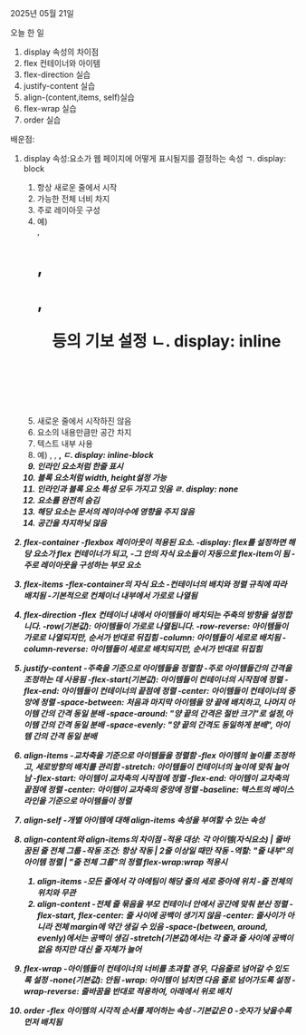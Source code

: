 2025년 05월 21일

오늘 한 일
1. display 속성의 차이점
2. flex 컨테이너와 아이템
3. flex-direction 실습
4. justify-content 실습
5. align-(content,items, self)실습
6. flex-wrap 실습
7. order 실습

배운점:
1. display 속성:요소가 웹 페이지에 어떻게 표시될지를 결정하는 속성
 ㄱ. display: block
   1. 항상 새로운 줄에서 시작
   2. 가능한 전체 너비 차지
   3. 주로 레이아웃 구성
   4. 예)<div>, <h1>, <p>, <header> 등의 기보 설정
 ㄴ. display: inline
   1. 새로운 줄에서 시작하진 않음
   2. 요소의 내용만큼만 공간 차지
   3. 텍스트 내부 사용
   4. 예) <span>, <a>, <strong>, <em>
 ㄷ. display: inline-block
   1. 인라인 요소처럼 한줄 표시
   2. 블록 요소처럼 width, height설정 가능
   3. 인라인과 블록 요소 특성 모두 가지고 잇음
 ㄹ. display: none
   1. 요소를 완전히 숨김
   2. 해당 요소는 문서의 레이아수에 영향을 주지 않음
   3. 공간을 차지하닞 않음
  
2. flex-container
   -flexbox 레이아웃이 적용된 요소.
   -display: flex를 설정하면 해당 요소가 flex 컨테이너가 되고,
   -그 안의 자식 요소들이 자동으로 flex-item이 됨
   -주로 레이아웃을 구성하는 부모 요소

3. flex-items
   -flex-container의 자식 요소
   -컨테이너의 배치와 정렬 규칙에 따라 배치됨
   -기본적으로 컨체이너 내부에서 가로로 나열됨

4. flex-direction
   -flex 컨테이너 내에서 아이템들이 배치되는 주축의 방향을 설정합니다.
   -row(기본값): 아이템들이 가로로 나열됩니다.
   -row-reverse: 아이템들이 가로로 나열되지만, 순서가 반대로 뒤집힘
   -column: 아이템들이 세로로 배치됨
   -column-reverse: 아이템들이 세로로 배치되지만, 순서가 반대로 뒤집힘
5. justify-content
   -주축을 기준으로 아이템들을 정렬함
   -주로 아이템들간의 간격을 조정하는 데 사용됨
   -flex-start(기본값): 아이템들이 컨테이너의 시작점에 정렬
   -flex-end: 아이템들이 컨테이너의 끝점에 정렬
   -center: 아이템들이 컨테이너의 중앙에 정렬
   -space-between: 처음과 마지막 아이템을 양 끝에 배치하고, 나머지 아이템 간의 간격 동일 분배
   -space-around: "양 끝의 간격은 절반 크기"로 설정,아이템 간의 간격 동일 분배
   -space-evenly: "양 끝의 간격도 동일하게 분배", 아이템 간의 간격 동일 분배

6. align-items
   -교차축을 기준으로 아이템들을 정렬함
   -flex 아이템의 높이를 조정하고, 세로방향의 배치를 관리함
   -stretch: 아이템들이 컨테이너의 높이에 맞춰 늘어남
   -flex-start: 아이템이 교차축의 시작점에 정렬
   -flex-end: 아이템이 교차축의 끝점에 정렬
   -center: 아이템이 교차축의 중앙에 정렬
   -baseline: 텍스트의 베이스라인을 기준으로 아이템들이 정렬
7. align-self
   -개별 아이템에 대해 align-items 속성을 부여할 수 있는 속성
8. align-content와 align-items의 차이점
   -적용 대상: 각 아이템(자식요소) | 줄바꿈된 줄 전체 그룹
   -작동 조건: 항상 작동           | 2줄 이상일 때만 작동
   -역할: "줄 내부"의 아이템 정렬  | "줄 전체 그룹"의 정렬
   flex-wrap:wrap 적용시
   1. align-items
     -모든 줄에서 각 아에팀이 해당 줄의 세로 중아에 위치
     -줄 전체의 위치와 무관
   2. align-content
     -전체 줄 묶음을 부모 컨테이너 안에서 공간에 맞춰 분산 정렬
     -flex-start, flex-center: 줄 사이에 공백이 생기지 않음
     -center: 줄사이가 아니라 전체 margin에 약간 생길 수 있음
     -space-(between, around, evenly)에서는 공백이 생김
     -stretch(기본값)에서는 각 줄과 줄 사이에 공백이 없음
      하지만 대신 줄 자체가 늘어
9. flex-wrap
   -아이템들이 컨테이너의 너비를 초과할 경우, 다음줄로 넘어갈 수 있도록 설정
   -none(기본값): 안됨
   -wrap: 아이템이 넘치면 다음 줄로 넘어가도록 설정
   -wrap-reverse: 줄바꿈을 반대로 적용하여, 아래에서 위로 배치

10. order
   -flex 아이템의 시각적 순서를 제어하는 속성
   -기본값은 0
   -숫자가 낮을수록 먼저 배치됨
